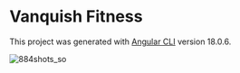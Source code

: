 # Vanquish Fitness

This project was generated with [Angular CLI](https://github.com/angular/angular-cli) version 18.0.6.

![884shots_so](https://github.com/user-attachments/assets/25a0efa8-75c4-4af7-b49e-f364eea08763)

